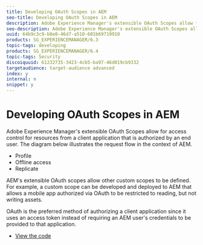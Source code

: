 ```yaml
---
title: Developing OAuth Scopes in AEM
seo-title: Developing OAuth Scopes in AEM
description: Adobe Experience Manager's extensible OAuth Scopes allow for access control for resources from a client application that is authorized by an end user. The diagram below illustrates the request flow in the context of AEM.
seo-description: Adobe Experience Manager's extensible OAuth Scopes allow for access control for resources from a client application that is authorized by an end user. The diagram below illustrates the request flow in the context of AEM.
uuid: 64b9c3c9-b8e0-46d7-a510-601b69719910
products: SG_EXPERIENCEMANAGER/6.3
topic-tags: developing
products: SG_EXPERIENCEMANAGER/6.4
topic-tags: Security
discoiquuid: 61232735-3423-4cb5-ba97-46d019cb9332
targetaudience: target-audience advanced
index: y
internal: n
snippet: y
---
```


# Developing OAuth Scopes in AEM

Adobe Experience Manager's extensible OAuth Scopes allow for access control for resources from a client application that is authorized by an end user. The diagram below illustrates the request flow in the context of AEM.

* Profile
* Offline access
* Replicate

AEM's extensible OAuth scopes allow other custom scopes to be defined. For example, a custom scope can be developed and deployed to AEM that allows a mobile app authorized via OAuth to be restricted to reading, but not writing assets.

OAuth is the preferred method of authorizing a client application since it uses an access token instead of requiring an AEM user's credentials to be provided to that application.

* [View the code](https://github.com/Adobe-Consulting-Services/acs-aem-samples/tree/master/bundle/src/main/java/com/adobe/acs/samples/authentication/oauth/impl/SampleScopeWithPrivileges.java)
